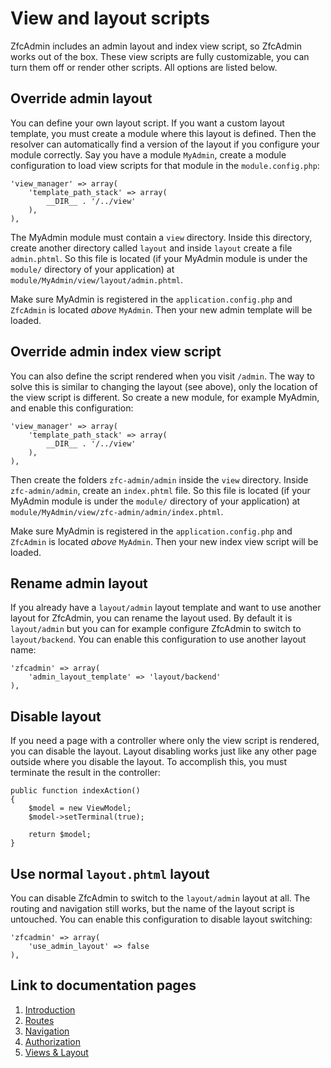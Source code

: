 # View and layout scripts
ZfcAdmin includes an admin layout and index view script, so ZfcAdmin works out of the box. These view scripts are fully customizable, you can turn them off or render other scripts. All options are listed below.

## Override admin layout
You can define your own layout script. If you want a custom layout template, you must create a module where this layout is defined. Then the resolver can automatically find a version of the layout if you configure your module correctly. Say you have a module `MyAdmin`, create a module configuration to load view scripts for that module in the `module.config.php`:

    'view_manager' => array(
        'template_path_stack' => array(
            __DIR__ . '/../view'
        ),
    ),

The MyAdmin module must contain a `view` directory. Inside this directory, create another directory called `layout` and inside `layout` create a file `admin.phtml`. So this file is located (if your MyAdmin module is under the `module/` directory of your application) at `module/MyAdmin/view/layout/admin.phtml`.

Make sure MyAdmin is registered in the `application.config.php` and `ZfcAdmin` is located *above* `MyAdmin`. Then your new admin template will be loaded.

## Override admin index view script
You can also define the script rendered when you visit `/admin`. The way to solve this is similar to changing the layout (see above), only the location of the view script is different. So create a new module, for example MyAdmin, and enable this configuration:

    'view_manager' => array(
        'template_path_stack' => array(
            __DIR__ . '/../view'
        ),
    ),

Then create the folders `zfc-admin/admin` inside the `view` directory. Inside `zfc-admin/admin`, create an `index.phtml` file. So this file is located (if your MyAdmin module is under the `module/` directory of your application) at `module/MyAdmin/view/zfc-admin/admin/index.phtml`.

Make sure MyAdmin is registered in the `application.config.php` and `ZfcAdmin` is located *above* `MyAdmin`. Then your new index view script will be loaded.

## Rename admin layout
If you already have a `layout/admin` layout template and want to use another layout for ZfcAdmin, you can rename the layout used. By default it is `layout/admin` but you can for example configure ZfcAdmin to switch to `layout/backend`. You can enable this configuration to use another layout name:

    'zfcadmin' => array(
        'admin_layout_template' => 'layout/backend'
    ),

## Disable layout
If you need a page with a controller where only the view script is rendered, you can disable the layout. Layout disabling works just like any other page outside where you disable the layout. To accomplish this, you must terminate the result in the controller:

    public function indexAction()
    {
        $model = new ViewModel;
        $model->setTerminal(true);

        return $model;
    }

## Use normal `layout.phtml` layout
You can disable ZfcAdmin to switch to the `layout/admin` layout at all. The routing and navigation still works, but the name of the layout script is untouched. You can enable this configuration to disable layout switching:

    'zfcadmin' => array(
        'use_admin_layout' => false
    ),

## Link to documentation pages

 1. [Introduction](1.Introduction.md)
 2. [Routes](2.Routes.md)
 3. [Navigation](3.Navigation.md)
 4. [Authorization](4.Authorization.md)
 5. [Views & Layout](5.ViewLayout.md)